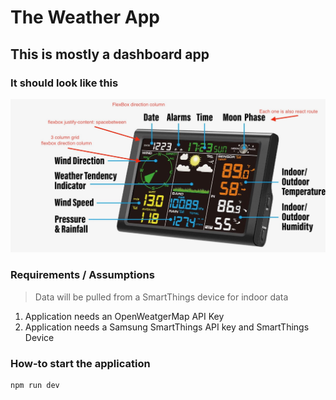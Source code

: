 # The Weather App

## This is mostly a dashboard app

### It should look like this
![Dashboard](./wireframes/Dashboard.jpeg)

### Requirements / Assumptions
> Data will be pulled from a SmartThings device for indoor data
1. Application needs an OpenWeatgerMap API Key
2. Application needs a Samsung SmartThings API key and SmartThings Device

### How-to start the application
``` sh 
npm run dev
```